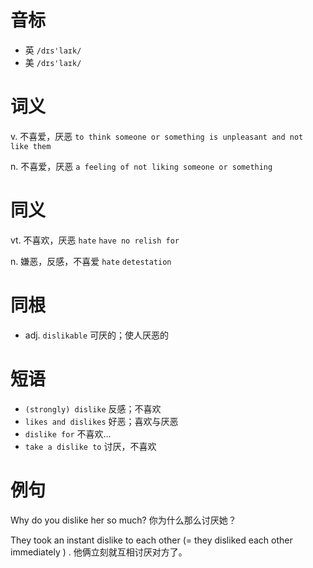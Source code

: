 # 音标

- 英 `/dɪs'laɪk/`
- 美 `/dɪs'laɪk/`

# 词义

v. 不喜爱，厌恶
`to think someone or something is unpleasant and not like them`

n. 不喜爱，厌恶
`a feeling of not liking someone or something`

# 同义

vt. 不喜欢，厌恶
`hate` `have no relish for`

n. 嫌恶，反感，不喜爱
`hate` `detestation`

# 同根

- adj. `dislikable` 可厌的；使人厌恶的

# 短语

- `(strongly) dislike` 反感；不喜欢
- `likes and dislikes` 好恶；喜欢与厌恶
- `dislike for` 不喜欢…
- `take a dislike to` 讨厌，不喜欢

# 例句

Why do you dislike her so much?
你为什么那么讨厌她？

They took an instant dislike to each other (= they disliked each other immediately ) .
他俩立刻就互相讨厌对方了。


